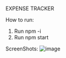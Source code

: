 EXPENSE TRACKER

How to run:
1. Run npm -i
2. Run npm start

ScreenShots:
![image](https://user-images.githubusercontent.com/114196274/211283395-f1c03d8d-2328-4df7-a825-c494662c0352.png)


